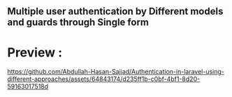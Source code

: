 ## Multiple user authentication by Different models and guards through Single form

<h1>Preview : </h1> 

https://github.com/Abdullah-Hasan-Sajjad/Authentication-in-laravel-using-different-approaches/assets/64843174/d235ff1b-c0bf-4bf1-8d20-59163017518d


